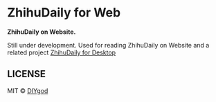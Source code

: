 # ZhihuDaily for Web

**ZhihuDaily on Website.**

Still under development. Used for reading ZhihuDaily on Website and a related project [ZhihuDaily for Desktop](https://github.com/DIYgod/ZhihuDaily-for-Desktop)

## LICENSE

MIT © [DIYgod](http://github.com/DIYgod)